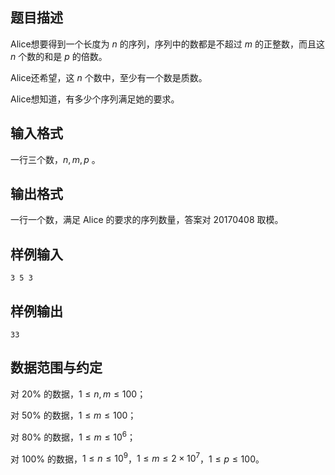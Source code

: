 ## 题目描述

Alice想要得到一个长度为 $n$ 的序列，序列中的数都是不超过 $m$ 的正整数，而且这 $n$ 个数的和是 $p$ 的倍数。

Alice还希望，这 $n$ 个数中，至少有一个数是质数。

Alice想知道，有多少个序列满足她的要求。

## 输入格式

一行三个数，$n,m,p$ 。

## 输出格式

一行一个数，满足 Alice 的要求的序列数量，答案对 $20170408$ 取模。

## 样例输入

```plain
3 5 3
```

## 样例输出

```plain
33
```

## 数据范围与约定

对 $20\%$ 的数据，$1\leq n,m\leq100$；

对 $50\%$ 的数据，$1\leq m \leq 100$；

对 $80\%$ 的数据，$1\leq m\leq 10^6$；

对 $100\%$ 的数据，$1\leq n \leq 10^9$，$1\leq m \leq 2\times 10^7$，$1\leq p\leq 100$。
